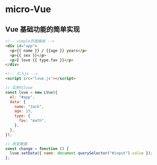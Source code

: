# micro-Vue

## Vue 基础功能的简单实现

```html
<!-- simple页面模板 -->
<div id="app">
  <p>{{ name }} / {{age }} years</p>
  <p>{{ sex }}</p>
  <p>I love {{ type.fav }}</p>
</div>
```

```html
<!-- 引入js -->
<script src="lvue.js"></script>
```

```javascript
// 实例化lvue
const lvue = new LVue({
  el: "#app",
  data: {
    name: "Jack",
    age: 15,
    type: {
      fav: "math",
    },
  },
});
```

```javascript
// 改变数据
const change = function () {
  lvue.setData({ name: document.querySelector("#input").value });
};
```
